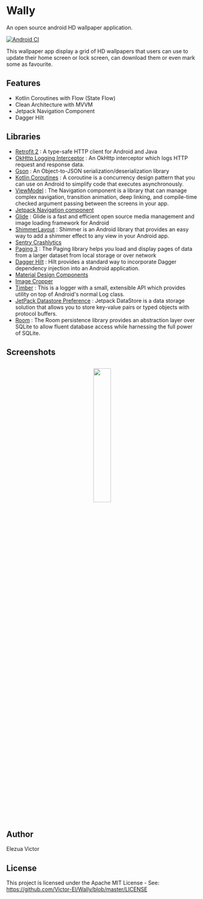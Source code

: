 # Wally
An open source android HD wallpaper application.

[![Android CI](https://github.com/Victor-El/Wally/actions/workflows/android.yml/badge.svg)](https://github.com/Victor-El/Wally/actions/workflows/android.yml)

This wallpaper app display a grid of HD wallpapers that users can use to update their home screen or lock screen, can download them or even mark some as favourite.

## Features
* Kotlin Coroutines with Flow (State Flow)
* Clean Architecture with MVVM
* Jetpack Navigation Component
* Dagger Hilt

## Libraries
*   [Retrofit 2](https://square.github.io/retrofit/) : A type-safe HTTP client for Android and Java
*   [OkHttp Logging Interceptor](https://github.com/square/okhttp/tree/master/okhttp-logging-interceptor) : An OkHttp interceptor which logs HTTP request and response data.
*   [Gson](https://github.com/google/gson) : An Object-to-JSON serialization/deserialization library
*   [Kotlin Coroutines](https://developer.android.com/kotlin/coroutines) : A coroutine is a concurrency design pattern that you can use on Android to simplify code that executes asynchronously.
*   [ViewModel](https://developer.android.com/topic/libraries/architecture/viewmodel) : The Navigation component is a library that can manage complex navigation, transition animation, deep linking, and compile-time checked argument passing between the screens in your app.
*   [Jetpack Navigation component](https://developer.android.com/guide/navigation/navigation-dynamic)
*   [Glide](https://github.com/bumptech/glide) : Glide is a fast and efficient open source media management and image loading framework for Android
*   [ShimmerLayout](https://github.com/facebook/shimmer-android) : Shimmer is an Android library that provides an easy way to add a shimmer effect to any view in your Android app.
*   [Sentry Crashlytics](https://sentry.io/from/crashlytics/)
*   [Paging 3](https://developer.android.com/topic/libraries/architecture/paging/v3-overview) : The Paging library helps you load and display pages of data from a larger dataset from local storage or over network
*   [Dagger Hilt](https://dagger.dev/hilt) : Hilt provides a standard way to incorporate Dagger dependency injection into an Android application.
*   [Material Design Components](https://material.io)
*   [Image Cropper](https://github.com/ArthurHub/Android-Image-Cropper)
*   [Timber](https://github.com/JakeWharton/timber) : This is a logger with a small, extensible API which provides utility on top of Android's normal Log class.
*   [JetPack Datastore Preference](https://developer.android.com/topic/libraries/architecture/datastore) : Jetpack DataStore is a data storage solution that allows you to store key-value pairs or typed objects with protocol buffers.
*   [Room](https://developer.android.com/training/data-storage/room) : The Room persistence library provides an abstraction layer over SQLite to allow fluent database access while harnessing the full power of SQLite.

<h2 align="left">Screenshots</h2>
<h4 align="center">
<img src="https://res.cloudinary.com/codeenzyme/image/upload/v1619002611/Projects%20ScreenShots/Screenshot_20210420-142103_zmnaxq.png" width="30%" vspace="10" hspace="10">

## Author
Elezua Victor

## License
This project is licensed under the Apache MIT License - See: https://github.com/Victor-El/Wally/blob/master/LICENSE


